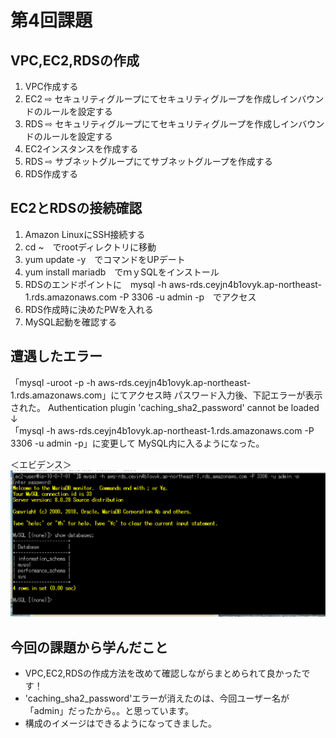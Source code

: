 # 第4回課題 #
## VPC,EC2,RDSの作成 ##
1. VPC作成する
2. EC2 ⇨ セキュリティグループにてセキュリティグループを作成しインバウンドのルールを設定する
3. RDS ⇨ セキュリティグループにてセキュリティグループを作成しインバウンドのルールを設定する
4. EC2インスタンスを作成する
5. RDS ⇨ サブネットグループにてサブネットグループを作成する
6. RDS作成する

## EC2とRDSの接続確認 ##
1. Amazon LinuxにSSH接続する
2. cd ~　でrootディレクトリに移動
3. yum update -y　でコマンドをUPデート
4. yum install mariadb　でｍｙSQLをインストール
5. RDSのエンドポイントに　mysql -h aws-rds.ceyjn4b1ovyk.ap-northeast-1.rds.amazonaws.com -P 3306 -u admin -p　でアクセス
6. RDS作成時に決めたPWを入れる
7. MySQL起動を確認する

## 遭遇したエラー ##
「mysql -uroot -p -h aws-rds.ceyjn4b1ovyk.ap-northeast-1.rds.amazonaws.com」にてアクセス時
パスワード入力後、下記エラーが表示された。
Authentication plugin 'caching_sha2_password' cannot be loaded  
    ↓  
「mysql -h aws-rds.ceyjn4b1ovyk.ap-northeast-1.rds.amazonaws.com -P 3306 -u admin -p」に変更して
MySQL内に入るようになった。

＜エビデンス＞
![EC2からRDSへの接続](images/EC2-RDS.png)

## 今回の課題から学んだこと ##
* VPC,EC2,RDSの作成方法を改めて確認しながらまとめられて良かったです！
* 'caching_sha2_password'エラーが消えたのは、今回ユーザー名が「admin」だったから。。と思っています。
* 構成のイメージはできるようになってきました。